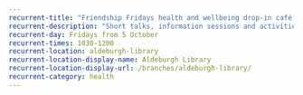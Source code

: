 ```yaml
---
recurrent-title: "Friendship Fridays health and wellbeing drop-in café: all welcome"
recurrent-description: "Short talks, information sessions and activities with tea, coffee and biscuits. Come along for the whole session or just pop in. Run in collaboration with parish nurse Ali Cherry."
recurrent-day: Fridays from 5 October
recurrent-times: 1030-1200
recurrent-location: aldeburgh-library
recurrent-location-display-name: Aldeburgh Library
recurrent-location-display-url: /branches/aldeburgh-library/
recurrent-category: health
---
```

